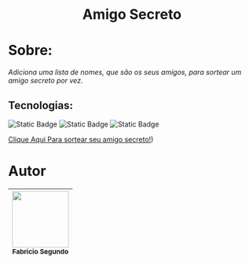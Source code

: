<h1 align="center">Amigo Secreto</h1>


# Sobre:
_Adiciona uma lista de nomes, que são os seus amigos, para sortear um amigo secreto por vez._



## Tecnologias:
![Static Badge](https://img.shields.io/badge/HTML-red) ![Static Badge](https://img.shields.io/badge/CSS-violet) ![Static Badge](https://img.shields.io/badge/JavasCript-yellow)



[Clique Aqui Para sortear seu amigo secreto!](https://amigo-secreto-7vzmvzatz-fabricios-projects-4d71b1f2.vercel.app/))



# Autor
| [<img loading="lazy" src="https://avatars.githubusercontent.com/u/78459567?v=4" width=115><br><sub>Fabricio Segundo</sub>](https://github.com/FabricioPython)|
| :---: |

